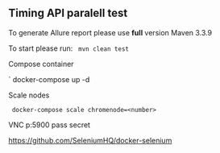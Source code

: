 ## Timing API paralell test

To generate Allure report please use **full** version Maven 3.3.9

To start please run:
` mvn clean test`

Compose container

` docker-compose up -d

Scale nodes

` docker-compose scale chromenode=<number>`

VNC p:5900 pass secret

https://github.com/SeleniumHQ/docker-selenium